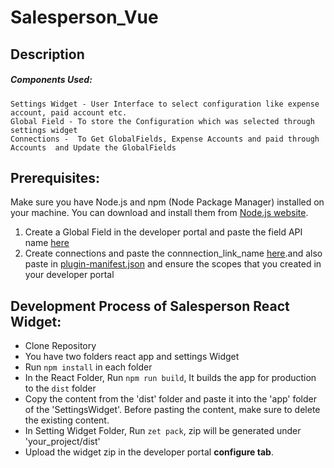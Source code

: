 # Salesperson_Vue

## Description

<p></p>

<p></p>

##### Components Used: 

    Settings Widget - User Interface to select configuration like expense account, paid account etc.
    Global Field - To store the Configuration which was selected through settings widget
    Connections -  To Get GlobalFields, Expense Accounts and paid through Accounts  and Update the GlobalFields 



## Prerequisites:

Make sure you have Node.js and npm (Node Package Manager) installed on your machine. You can download and install them from [Node.js website](https://nodejs.org/).
1. Create a Global Field in the developer portal and paste the field API name [here](https://github.com/zoho/zohofinance-SalespersonWidget-Vue/blob/6a63e7d84d6adb4ddca4b4bb3bb6946fb9dcad58/salesperson-vue-app/src/main.js#L21)
2. Create connections and paste the connnection_link_name [here](https://github.com/zoho/zohofinance-SalespersonWidget-Vue/blob/47d2d79b6e8535c036e2b85b476de5f3529bbde0/salesperson-vue-app/src/main.js#L20).and also paste in [plugin-manifest.json](https://github.com/zoho/zohofinance-SalespersonWidget-Vue/blob/47d2d79b6e8535c036e2b85b476de5f3529bbde0/Salesperson-settingWidget/plugin-manifest.json#L21) and ensure the scopes that you created in your developer portal

              
## Development Process of Salesperson React Widget:
* Clone Repository
* You have two folders react app and settings Widget
* Run `npm install` in each folder
* In the React Folder, Run `npm run build`,  It builds the app for production to the `dist` folder
* Copy the content from the 'dist' folder and paste it into the 'app' folder of the 'SettingsWidget'. Before pasting the content, make sure to delete the existing content.
* In Setting Widget Folder, Run `zet pack`, zip will be generated under 'your_project/dist' 
* Upload the widget zip in the developer portal **configure tab**.
  
